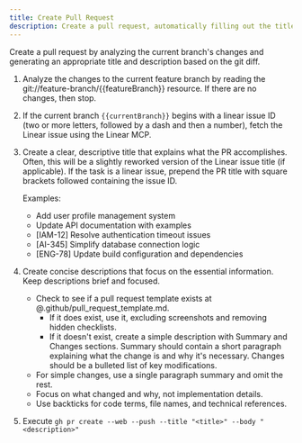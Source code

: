 ```yaml
---
title: Create Pull Request
description: Create a pull request, automatically filling out the title and description
---
```


<!-- TODO: This can be converted into a tool once Claude Code supports sampling.-->

Create a pull request by analyzing the current branch's changes and generating an appropriate title and description based on the git diff.

1. Analyze the changes to the current feature branch by reading the git://feature-branch/{{featureBranch}} resource. If there are no changes, then stop.

2. If the current branch `{{currentBranch}}` begins with a linear issue ID (two or more letters, followed by a dash and then a number), fetch the Linear issue using the Linear MCP.

3. Create a clear, descriptive title that explains what the PR accomplishes. Often, this will be a slightly reworked version of the Linear issue title (if applicable). If the task is a linear issue, prepend the PR title with square brackets followed containing the issue ID.

   Examples:

   - Add user profile management system
   - Update API documentation with examples
   - [IAM-12] Resolve authentication timeout issues
   - [AI-345] Simplify database connection logic
   - [ENG-78] Update build configuration and dependencies

4. Create concise descriptions that focus on the essential information. Keep descriptions brief and focused.

   - Check to see if a pull request template exists at @.github/pull_request_template.md. 
     - If it does exist, use it, excluding screenshots and removing hidden checklists. 
     - If it doesn't exist, create a simple description with Summary and Changes sections. Summary should contain a short paragraph explaining what the change is and why it's necessary. Changes should be a bulleted list of key modifications.
   - For simple changes, use a single paragraph summary and omit the rest.
   - Focus on what changed and why, not implementation details.
   - Use backticks for code terms, file names, and technical references.

5. Execute `gh pr create --web --push --title "<title>" --body "<description>"`
